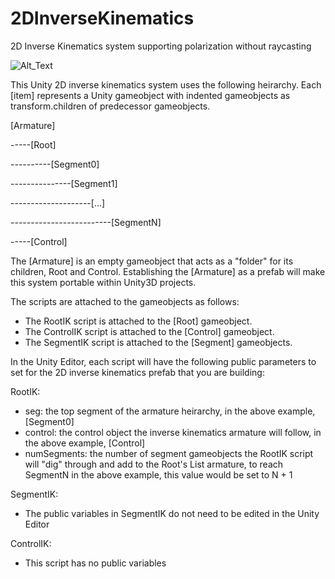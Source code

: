 # 2DInverseKinematics
2D Inverse Kinematics system supporting polarization without raycasting

![Alt_Text](https://media.giphy.com/media/QvT8vgEmtPzql2qf5n/source.gif)

This Unity 2D inverse kinematics system uses the following heirarchy. Each [item] represents a Unity gameobject with
indented gameobjects as transform.children of predecessor gameobjects.

[Armature]

-----[Root]
              
----------[Segment0]

---------------[Segment1]

--------------------[...]

-------------------------[SegmentN]

-----[Control]
    
The [Armature] is an empty gameobject that acts as a "folder" for its children, Root and Control. Establishing the [Armature] as a prefab will make this system portable within Unity3D projects. 

The scripts are attached to the gameobjects as follows:

* The RootIK script is attached to the [Root] gameobject.
* The ControlIK script is attached to the [Control] gameobject.
* The SegmentIK script is attached to the [Segment] gameobjects.

In the Unity Editor, each script will have the following public parameters to set for the 2D inverse kinematics prefab that you are building:

RootIK:
* seg: the top segment of the armature heirarchy, in the above example, [Segment0]
* control: the control object the inverse kinematics armature will follow, in the above example, [Control]
* numSegments: the number of segment gameobjects the RootIK script will "dig" through and add to the Root's List<Segment> armature, to reach SegmentN in the above example, this value would be set to N + 1
    
SegmentIK:
* The public variables in SegmentIK do not need to be edited in the Unity Editor

ControlIK:
* This script has no public variables

